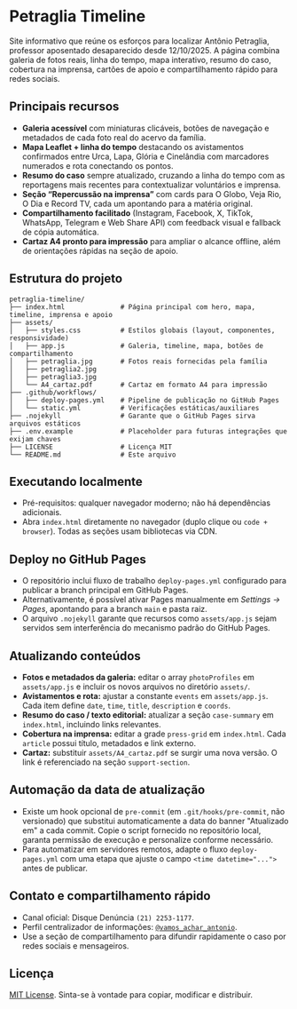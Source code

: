# Petraglia Timeline

Site informativo que reúne os esforços para localizar Antônio Petraglia, professor aposentado desaparecido desde 12/10/2025. A página combina galeria de fotos reais, linha do tempo, mapa interativo, resumo do caso, cobertura na imprensa, cartões de apoio e compartilhamento rápido para redes sociais.

## Principais recursos

- **Galeria acessível** com miniaturas clicáveis, botões de navegação e metadados de cada foto real do acervo da família.
- **Mapa Leaflet + linha do tempo** destacando os avistamentos confirmados entre Urca, Lapa, Glória e Cinelândia com marcadores numerados e rota conectando os pontos.
- **Resumo do caso** sempre atualizado, cruzando a linha do tempo com as reportagens mais recentes para contextualizar voluntários e imprensa.
- **Seção “Repercussão na imprensa”** com cards para O Globo, Veja Rio, O Dia e Record TV, cada um apontando para a matéria original.
- **Compartilhamento facilitado** (Instagram, Facebook, X, TikTok, WhatsApp, Telegram e Web Share API) com feedback visual e fallback de cópia automática.
- **Cartaz A4 pronto para impressão** para ampliar o alcance offline, além de orientações rápidas na seção de apoio.

## Estrutura do projeto

```
petraglia-timeline/
├── index.html              # Página principal com hero, mapa, timeline, imprensa e apoio
├── assets/
│   ├── styles.css          # Estilos globais (layout, componentes, responsividade)
│   ├── app.js              # Galeria, timeline, mapa, botões de compartilhamento
│   ├── petraglia.jpg       # Fotos reais fornecidas pela família
│   ├── petraglia2.jpg
│   ├── petraglia3.jpg
│   └── A4_cartaz.pdf       # Cartaz em formato A4 para impressão
├── .github/workflows/
│   ├── deploy-pages.yml    # Pipeline de publicação no GitHub Pages
│   └── static.yml          # Verificações estáticas/auxiliares
├── .nojekyll               # Garante que o GitHub Pages sirva arquivos estáticos
├── .env.example            # Placeholder para futuras integrações que exijam chaves
├── LICENSE                 # Licença MIT
└── README.md               # Este arquivo
```

## Executando localmente

- Pré-requisitos: qualquer navegador moderno; não há dependências adicionais.
- Abra `index.html` diretamente no navegador (duplo clique ou `code + browser`). Todas as seções usam bibliotecas via CDN.

## Deploy no GitHub Pages

- O repositório inclui fluxo de trabalho `deploy-pages.yml` configurado para publicar a branch principal em GitHub Pages.
- Alternativamente, é possível ativar Pages manualmente em *Settings → Pages*, apontando para a branch `main` e pasta raiz.
- O arquivo `.nojekyll` garante que recursos como `assets/app.js` sejam servidos sem interferência do mecanismo padrão do GitHub Pages.

## Atualizando conteúdos

- **Fotos e metadados da galeria:** editar o array `photoProfiles` em `assets/app.js` e incluir os novos arquivos no diretório `assets/`.
- **Avistamentos e rota:** ajustar a constante `events` em `assets/app.js`. Cada item define `date`, `time`, `title`, `description` e `coords`.
- **Resumo do caso / texto editorial:** atualizar a seção `case-summary` em `index.html`, incluindo links relevantes.
- **Cobertura na imprensa:** editar a grade `press-grid` em `index.html`. Cada `article` possui título, metadados e link externo.
- **Cartaz:** substituir `assets/A4_cartaz.pdf` se surgir uma nova versão. O link é referenciado na seção `support-section`.

## Automação da data de atualização

- Existe um hook opcional de `pre-commit` (em `.git/hooks/pre-commit`, não versionado) que substitui automaticamente a data do banner "Atualizado em" a cada commit. Copie o script fornecido no repositório local, garanta permissão de execução e personalize conforme necessário.
- Para automatizar em servidores remotos, adapte o fluxo `deploy-pages.yml` com uma etapa que ajuste o campo `<time datetime="...">` antes de publicar.

## Contato e compartilhamento rápido

- Canal oficial: Disque Denúncia `(21) 2253-1177`.
- Perfil centralizador de informações: [`@vamos_achar_antonio`](https://www.instagram.com/vamos_achar_antonio).
- Use a seção de compartilhamento para difundir rapidamente o caso por redes sociais e mensageiros.

## Licença

[MIT License](LICENSE). Sinta-se à vontade para copiar, modificar e distribuir.